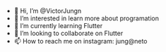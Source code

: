 - 👋 Hi, I’m @VictorJungn
- 👀 I’m interested in learn more about programation
- 🌱 I’m currently learning Flutter
- 💞️ I’m looking to collaborate on Flutter
- 📫 How to reach me on instagram: jung@neto

<!---
VictorJungn/VictorJungn is a ✨ special ✨ repository because its `README.md` (this file) appears on your GitHub profile.
You can click the Preview link to take a look at your changes.
--->
